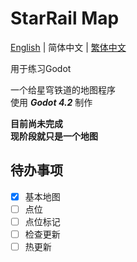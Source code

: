 # StarRail Map
[English](../README.md) | 简体中文 | [繁体中文](README_zh-tw.md)

用于练习Godot

一个给星穹铁道的地图程序  
使用 ***Godot 4.2*** 制作

**目前尚未完成**  
**现阶段就只是一个地图**

## 待办事项
- [x] 基本地图  
- [ ] 点位  
- [ ] 点位标记  
- [ ] 检查更新  
- [ ] 热更新  